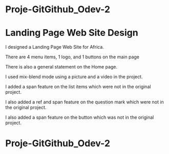 # Proje-GitGithub_Odev-2
<h1> Landing Page Web Site Design</h1>

I designed a Landing Page Web Site for Africa.

There are 4 menu items, 1 logo, and 1 buttons on the main page

There is also a general statement on the Home page.

I used mix-blend mode using a picture and a video in the project.

I added a span feature on the list items which were not in the original project.

I also added a ref and span feature on the question mark which were not in the original project.

I also added a span feature on the button which was not in the original project.
# Proje-GitGithub_Odev-2
